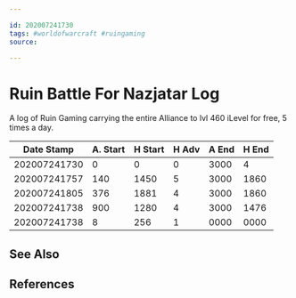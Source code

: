 ```yaml
---

id: 202007241730
tags: #worldofwarcraft #ruingaming
source: 

---
```


# Ruin Battle For Nazjatar Log

A log of Ruin Gaming carrying the entire Alliance to lvl 460 iLevel for free, 5 times a day.

 | Date Stamp   | A. Start | H Start | H Adv | A End | H End |
 | ------------ | -------- | ------- | ----- | ----- | ----- |
 | 202007241730 | 0        | 0       | 0     | 3000  | 4     |
 | 202007241757 | 140      | 1450    | 5     | 3000  | 1860  |
 | 202007241805 | 376      | 1881    | 4     | 3000  | 1860  |
 | 202007241738 | 900      | 1280    | 4     | 3000  | 1476  |
 | 202007241738 | 8        | 256     | 1     | 0000  | 0000  |
<!---
| 202007241738 | 000      | 0000    | 0     | 0000  | 0000  |
--->

## See Also

## References